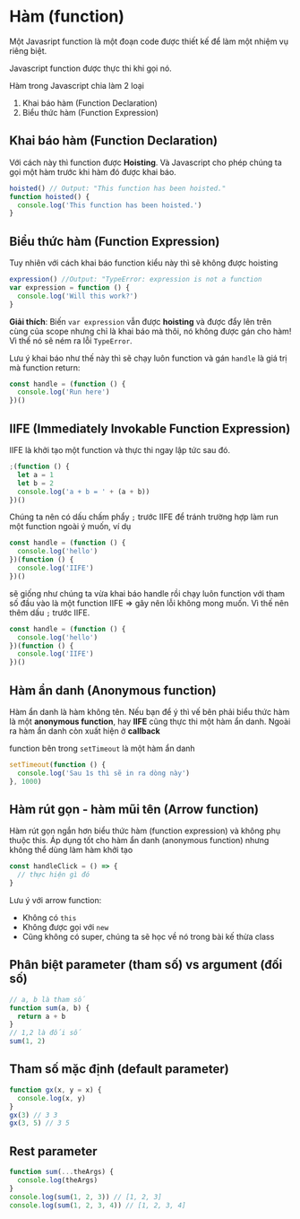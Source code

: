 # Hàm (function)

Một Javasript function là một đoạn code được thiết kế để làm một nhiệm vụ riêng biệt.

Javascript function được thực thi khi gọi nó.

Hàm trong Javascript chia làm 2 loại

1. Khai báo hàm (Function Declaration)
2. Biểu thức hàm (Function Expression)

## Khai báo hàm (Function Declaration)

Với cách này thì function được **Hoisting**. Và Javascript cho phép chúng ta gọi một hàm trước khi hàm đó được khai báo.

```javascript
hoisted() // Output: "This function has been hoisted."
function hoisted() {
  console.log('This function has been hoisted.')
}
```

## Biểu thức hàm (Function Expression)

Tuy nhiên với cách khai báo function kiểu này thì sẽ không được hoisting

```javascript
expression() //Output: "TypeError: expression is not a function
var expression = function () {
  console.log('Will this work?')
}
```

**Giải thích**: Biến `var expression` vẫn được **hoisting** và được đẩy lên trên cùng của scope nhưng chỉ là khai báo mà thôi, nó không được gán cho hàm! Vì thế nó sẽ ném ra lỗi `TypeError`.

Lưu ý khai báo như thế này thì sẽ chạy luôn function và gán `handle` là giá trị mà function return:

```js
const handle = (function () {
  console.log('Run here')
})()
```

## IIFE (Immediately Invokable Function Expression)

IIFE là khởi tạo một function và thực thi ngay lập tức sau đó.

```javascript
;(function () {
  let a = 1
  let b = 2
  console.log('a + b = ' + (a + b))
})()
```

Chúng ta nên có dấu chấm phẩy `;` trước IIFE để tránh trường hợp làm run một function ngoài ý muốn, ví dụ

```js
const handle = (function () {
  console.log('hello')
})(function () {
  console.log('IIFE')
})()
```

sẽ giống như chúng ta vừa khai báo handle rồi chạy luôn function với tham số đầu vào là một function IIFE => gây nên lỗi không mong muốn. Vì thế nên thêm dấu `;` trước IIFE.

```js
const handle = (function () {
  console.log('hello')
})(function () {
  console.log('IIFE')
})()
```

## Hàm ẩn danh (Anonymous function)

Hàm ẩn danh là hàm không tên. Nếu bạn để ý thì vế bên phải biểu thức hàm là một **anonymous function**, hay **IIFE** cũng thực thi một hàm ẩn danh. Ngoài ra hàm ẩn danh còn xuất hiện ở **callback**

function bên trong `setTimeout` là một hàm ẩn danh

```javascript
setTimeout(function () {
  console.log('Sau 1s thì sẽ in ra dòng này')
}, 1000)
```

## Hàm rút gọn - hàm mũi tên (Arrow function)

Hàm rút gọn ngắn hơn biểu thức hàm (function expression) và không phụ thuộc this. Áp dụng tốt cho hàm ẩn danh (anonymous function) nhưng không thể dùng làm hàm khởi tạo

```javascript
const handleClick = () => {
  // thực hiện gì đó
}
```

Lưu ý với arrow function:

- Không có `this`
- Không được gọi với `new`
- Cũng không có super, chúng ta sẽ học về nó trong bài kế thừa class

## Phân biệt parameter (tham số) vs argument (đối số)

```javascript
// a, b là tham số
function sum(a, b) {
  return a + b
}
// 1,2 là đối số
sum(1, 2)
```

## Tham số mặc định (default parameter)

```javascript
function gx(x, y = x) {
  console.log(x, y)
}
gx(3) // 3 3
gx(3, 5) // 3 5
```

## Rest parameter

```javascript
function sum(...theArgs) {
  console.log(theArgs)
}
console.log(sum(1, 2, 3)) // [1, 2, 3]
console.log(sum(1, 2, 3, 4)) // [1, 2, 3, 4]
```
